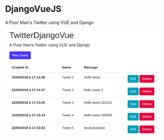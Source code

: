 # DjangoVueJS
A Poor Man's Twitter using VUE and Django

![alt text](screen_twitter.png "Screen of the result")
